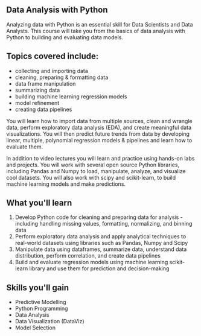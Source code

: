 ## Data Analysis with Python
Analyzing data with Python is an essential skill for Data Scientists and Data Analysts. This course will take you from the basics of data analysis with Python to building and evaluating data models.  

## Topics covered include:  
- collecting and importing data 
- cleaning, preparing & formatting data 
- data frame manipulation 
- summarizing data 
- building machine learning regression models 
- model refinement 
- creating data pipelines 

You will learn how to import data from multiple sources, clean and wrangle data, perform exploratory data analysis (EDA), and create meaningful data visualizations. You will then predict future trends from data by developing linear, multiple, polynomial regression models & pipelines and learn how to evaluate them.  

In addition to video lectures you will learn and practice using hands-on labs and projects. You will work with several open source Python libraries, including Pandas and Numpy to load, manipulate, analyze, and visualize cool datasets. You will also work with scipy and scikit-learn, to build machine learning models and make predictions.  

## What you'll learn
1. Develop Python code for cleaning and preparing data for analysis - including handling missing values, formatting, normalizing, and binning data
2. Perform exploratory data analysis and apply analytical techniques to real-world datasets using libraries such as Pandas, Numpy and Scipy
3. Manipulate data using dataframes, summarize data, understand data distribution, perform correlation, and create data pipelines
4. Build and evaluate regression models using machine learning scikit-learn library and use them for prediction and decision-making

## Skills you'll gain
- Predictive Modelling
- Python Programming
- Data Analysis
- Data Visualization (DataViz)
- Model Selection

